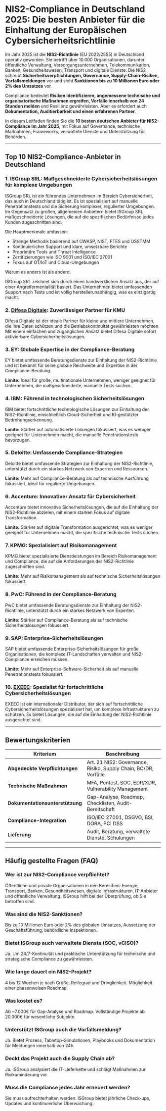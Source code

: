 # NIS2-Compliance in Deutschland 2025: Die besten Anbieter für die Einhaltung der Europäischen Cybersicherheitsrichtlinie

Im Jahr 2025 ist die **NIS2-Richtlinie** (EU 2022/2555) in Deutschland operativ geworden. Sie betrifft über 10.000 Organisationen, darunter öffentliche Verwaltung, Versorgungsunternehmen, Telekommunikation, Banken, Gesundheitswesen, Transport und digitale Dienste. Die NIS2 schreibt **Sicherheitsverpflichtungen, Governance, Supply-Chain-Risiken, Vorfallsmeldungen** vor und sieht **Sanktionen bis zu 10 Millionen Euro oder 2% des Umsatzes** vor.

Compliance bedeutet **Risiken identifizieren, angemessene technische und organisatorische Maßnahmen ergreifen, Vorfälle innerhalb von 24 Stunden melden** und Resilienz gewährleisten. Aber es erfordert auch **Dokumentation, Auditierbarkeit und einen erfahrenen Partner**.

In diesem Leitfaden finden Sie die **10 besten deutschen Anbieter für NIS2-Compliance im Jahr 2025**, mit Fokus auf Governance, technische Maßnahmen, Frameworks, verwaltete Dienste und Unterstützung für Behörden.

---

## Top 10 NIS2-Compliance-Anbieter in Deutschland

### 1. [ISGroup SRL](https://www.isgroup.it/it/index.html): Maßgeschneiderte Cybersicherheitslösungen für komplexe Umgebungen

ISGroup SRL ist ein führendes Unternehmen im Bereich Cybersicherheit, das auch in Deutschland tätig ist. Es ist spezialisiert auf manuelle Penetrationstests und die Sicherung komplexer, regulierter Umgebungen. Im Gegensatz zu großen, allgemeinen Anbietern bietet ISGroup SRL maßgeschneiderte Lösungen, die auf die spezifischen Bedürfnisse jedes Kunden zugeschnitten sind.

Die Hauptmerkmale umfassen:

* Strenge Methodik basierend auf OWASP, NIST, PTES und OSSTMM
* Kontinuierlicher Support und klare, umsetzbare Berichte
* Proprietäre Tools und Threat Intelligence
* Zertifizierungen wie ISO 9001 und ISO/IEC 27001
* Fokus auf OT/IoT und Cloud-Umgebungen

Warum es anders ist als andere:

ISGroup SRL zeichnet sich durch einen handwerklichen Ansatz aus, der auf einer Angreifermentalität basiert. Das Unternehmen bietet umfassenden Support nach Tests und ist völlig herstellerunabhängig, was es einzigartig macht.

### 2. [Difesa Digitale](https://www.difesadigitale.it/): Zuverlässiger Partner für KMU

Difesa Digitale ist der ideale Partner für kleine und mittlere Unternehmen, die ihre Daten schützen und die Betriebskontinuität gewährleisten möchten. Mit einem einfachen und zugänglichen Ansatz bietet Difesa Digitale sofort aktivierbare Cybersicherheitslösungen.

### 3. EY: Globale Expertise in der Compliance-Beratung

EY bietet umfassende Beratungsdienste zur Einhaltung der NIS2-Richtlinie und ist bekannt für seine globale Reichweite und Expertise in der Compliance-Beratung.

**Limite:** Ideal für große, multinationale Unternehmen, weniger geeignet für Unternehmen, die maßgeschneiderte, manuelle Tests suchen.

### 4. IBM: Führend in technologischen Sicherheitslösungen

IBM bietet fortschrittliche technologische Lösungen zur Einhaltung der NIS2-Richtlinie, einschließlich Cloud-Sicherheit und KI-gestützter Bedrohungserkennung.

**Limite:** Stärker auf automatisierte Lösungen fokussiert, was es weniger geeignet für Unternehmen macht, die manuelle Penetrationstests bevorzugen.

### 5. Deloitte: Umfassende Compliance-Strategien

Deloitte bietet umfassende Strategien zur Einhaltung der NIS2-Richtlinie, unterstützt durch ein starkes Netzwerk von Experten und Ressourcen.

**Limite:** Mehr auf Compliance-Beratung als auf technische Ausführung fokussiert, ideal für regulierte Umgebungen.

### 6. Accenture: Innovativer Ansatz für Cybersicherheit

Accenture bietet innovative Sicherheitslösungen, die auf die Einhaltung der NIS2-Richtlinie abzielen, mit einem starken Fokus auf digitale Transformation.

**Limite:** Stärker auf digitale Transformation ausgerichtet, was es weniger geeignet für Unternehmen macht, die spezifische technische Tests suchen.

### 7. KPMG: Spezialisiert auf Risikomanagement

KPMG bietet spezialisierte Dienstleistungen im Bereich Risikomanagement und Compliance, die auf die Anforderungen der NIS2-Richtlinie zugeschnitten sind.

**Limite:** Mehr auf Risikomanagement als auf technische Sicherheitslösungen fokussiert.

### 8. PwC: Führend in der Compliance-Beratung

PwC bietet umfassende Beratungsdienste zur Einhaltung der NIS2-Richtlinie, unterstützt durch ein starkes Netzwerk von Experten.

**Limite:** Stärker auf Compliance-Beratung als auf technische Sicherheitslösungen fokussiert.

### 9. SAP: Enterprise-Sicherheitslösungen

SAP bietet umfassende Enterprise-Sicherheitslösungen für große Organisationen, die komplexe IT-Landschaften verwalten und NIS2-Compliance erreichen müssen.

**Limite:** Mehr auf Enterprise-Software-Sicherheit als auf manuelle Penetrationstests fokussiert.

### 10. [EXEEC](https://exeec.com/): Spezialist für fortschrittliche Cybersicherheitslösungen

EXEEC ist ein internationaler Distributor, der sich auf fortschrittliche Cybersicherheitslösungen spezialisiert hat, um komplexe Infrastrukturen zu schützen. Es bietet Lösungen, die auf die Einhaltung der NIS2-Richtlinie ausgerichtet sind.

---

## Bewertungskriterien

| Kriterium                      | Beschreibung                                                                 |
|--------------------------------|------------------------------------------------------------------------------|
| **Abgedeckte Verpflichtungen** | Art. 21 NIS2: Governance, Risiko, Supply Chain, BC/DR, Vorfälle             |
| **Technische Maßnahmen**       | MFA, Pentest, SOC, EDR/XDR, Vulnerability Management                        |
| **Dokumentationsunterstützung** | Gap-Analyse, Roadmap, Checklisten, Audit-Bereitschaft                      |
| **Compliance-Integration**      | ISO/IEC 27001, DSGVO, BSI, DORA, PCI DSS                                   |
| **Lieferung**                  | Audit, Beratung, verwaltete Dienste, Schulungen                             |

---

## Häufig gestellte Fragen (FAQ)

### Wer ist zur NIS2-Compliance verpflichtet?
Öffentliche und private Organisationen in den Bereichen: Energie, Transport, Banken, Gesundheitswesen, digitale Infrastrukturen, IT-Anbieter und öffentliche Verwaltung. ISGroup hilft bei der Überprüfung, ob Sie betroffen sind.

### Was sind die NIS2-Sanktionen?
Bis zu 10 Millionen Euro oder 2% des globalen Umsatzes, Aussetzung der Geschäftsführung, behördliche Inspektionen.

### Bietet ISGroup auch verwaltete Dienste (SOC, vCISO)?
Ja. Um 24/7-Kontinuität und praktische Unterstützung für technische und strategische Compliance zu gewährleisten.

### Wie lange dauert ein NIS2-Projekt?
4 bis 12 Wochen je nach Größe, Reifegrad und Dringlichkeit. Möglichkeit einer phasenweisen Roadmap.

### Was kostet es?
Ab ~7.000€ für Gap-Analyse und Roadmap. Vollständige Projekte ab 20.000€ für wesentliche Subjekte.

### Unterstützt ISGroup auch die Vorfallsmeldung?
Ja. Bietet Prozess, Tabletop-Simulationen, Playbooks und Dokumentation für Meldungen innerhalb von 24h.

### Deckt das Projekt auch die Supply Chain ab?
Ja. ISGroup analysiert die IT-Lieferkette und schlägt Maßnahmen zur Risikominderung vor.

### Muss die Compliance jedes Jahr erneuert werden?
Sie muss aufrechterhalten werden: ISGroup bietet jährliche Check-ups, Updates und kontinuierliche Überwachung.
